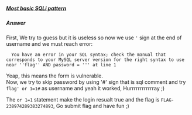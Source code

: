 ##### [Most basic SQLi pattern](http://ringzer0team.com/challenges/1)
##### Answer
First, We try to guess but it is useless so now we use `'` sign at the end of username and we must reach error:
```
  You have an error in your SQL syntax; check the manual that corresponds to your MySQL server version for the right syntax to use near ''flag'' AND password = ''' at line 1
```
Yeap, this means the form is vulnerable.  
Now, we try to skip password by using '#' sign that is sql comment and try `flag' or 1=1#` as username and yeah it worked, Hurrrrrrrrrrrray ;)

The `or 1=1` statement make the login resualt true and the flag is `FLAG-238974289383274893`, Go submit flag and have fun ;)
